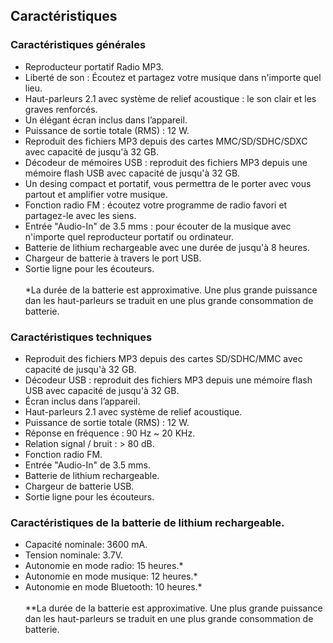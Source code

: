 ## Caractéristiques

### Caractéristiques générales

- Reproducteur portatif Radio MP3.
- Liberté de son : Écoutez et partagez  votre musique dans n'importe quel lieu.
- Haut-parleurs 2.1 avec système de relief acoustique : le son clair  et les graves renforcés.
- Un élégant écran inclus dans l’appareil.
- Puissance de sortie totale (RMS) : 12 W.
- Reproduit des fichiers MP3 depuis des cartes MMC/SD/SDHC/SDXC avec capacité de jusqu'à 32 GB.
- Décodeur de mémoires USB : reproduit des fichiers MP3 depuis une mémoire flash USB avec capacité de jusqu'à 32 GB.
- Un desing compact et portatif, vous permettra de le porter avec vous partout et amplifier votre musique.
- Fonction radio FM : écoutez  votre  programme de radio favori et partagez-le avec les siens.
- Entrée "Audio-In" de 3.5 mms : pour écouter de la  musique avec n'importe quel reproducteur portatif ou ordinateur.
- Batterie de lithium rechargeable avec une durée de jusqu'à 8 heures.
- Chargeur de batterie à travers le port USB.
- Sortie ligne pour les écouteurs.
<br/><br/>
*La durée  de la batterie est approximative. Une plus grande puissance dan les haut-parleurs se traduit en une plus grande consommation de batterie.


### Caractéristiques techniques

- Reproduit des fichiers MP3 depuis des cartes SD/SDHC/MMC avec capacité de jusqu'à 32 GB.
- Décodeur USB : reproduit des fichiers MP3 depuis une mémoire flash USB avec capacité de jusqu'à 32 GB.
- Écran inclus dans l’appareil.
- Haut-parleurs 2.1 avec système de relief acoustique.
- Puissance de sortie totale (RMS) : 12 W.
- Réponse en  fréquence : 90 Hz ~ 20 KHz.
- Relation signal / bruit : > 80 dB.
- Fonction radio FM.
- Entrée "Audio-In" de 3.5 mms.
- Batterie de lithium rechargeable.
- Chargeur de batterie USB.
- Sortie ligne pour les écouteurs.


### Caractéristiques de la batterie de lithium rechargeable.

- Capacité nominale: 3600 mA.
- Tension nominale: 3.7V.
- Autonomie en mode radio: 15 heures.*
- Autonomie en mode musique: 12 heures.*
- Autonomie en mode Bluetooth: 10 heures.*
<br/><br/>
 **La durée  de la batterie est approximative. Une plus grande puissance dan les haut-parleurs se traduit en une plus grande consommation de batterie.
